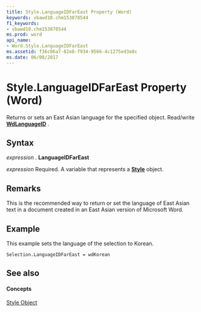 ```yaml
---
title: Style.LanguageIDFarEast Property (Word)
keywords: vbawd10.chm153878544
f1_keywords:
- vbawd10.chm153878544
ms.prod: word
api_name:
- Word.Style.LanguageIDFarEast
ms.assetid: f36c06a7-82e8-f934-9566-4c1275ed3e8c
ms.date: 06/08/2017
---
```



# Style.LanguageIDFarEast Property (Word)

Returns or sets an East Asian language for the specified object. Read/write  **[WdLanguageID](wdlanguageid-enumeration-word.md)** .


## Syntax

 _expression_ . **LanguageIDFarEast**

 _expression_ Required. A variable that represents a **[Style](style-object-word.md)** object.


## Remarks

This is the recommended way to return or set the language of East Asian text in a document created in an East Asian version of Microsoft Word.


## Example

This example sets the language of the selection to Korean.


```
Selection.LanguageIDFarEast = wdKorean
```


## See also


#### Concepts


[Style Object](style-object-word.md)

